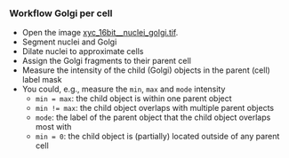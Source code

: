 ### Workflow Golgi per cell
- Open the image [xyc_16bit__nuclei_golgi.tif](https://github.com/NEUBIAS/training-resources/raw/master/image_data/xyc_16bit__nuclei_golgi.tif).
- Segment nuclei and Golgi
- Dilate nuclei to approximate cells
- Assign the Golgi fragments to their parent cell
- Measure the intensity of the child (Golgi) objects in the parent (cell) label mask
- You could, e.g., measure the `min`, `max` and `mode` intensity
    - `min = max`: the child object is within one parent object
    - `min != max`: the child object overlaps with multiple parent objects
    - `mode`: the label of the parent object that the child object overlaps most with
    - `min = 0`: the child object is (partially) located outside of any parent cell
    